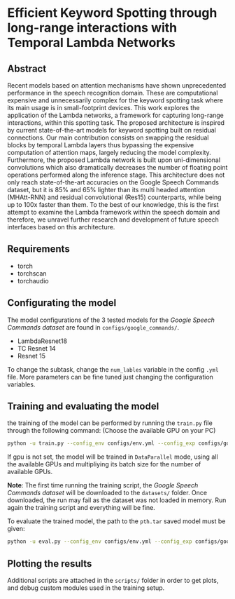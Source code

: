 # Efficient Keyword Spotting through long-range interactions with Temporal Lambda Networks

## Abstract
Recent models based on attention mechanisms have shown unprecedented performance in the speech recognition domain. These are computational expensive and unnecessarily complex for the keyword spotting task where its main usage is in small-footprint devices. This work explores the application of the Lambda networks, a framework for capturing long-range interactions, within this spotting task. The proposed architecture is inspired by current state-of-the-art models for keyword spotting built on residual connections. Our main contribution consists on swapping the residual blocks by temporal Lambda layers thus bypassing the expensive computation of attention maps, largely reducing the model complexity. Furthermore, the proposed Lambda network is built upon uni-dimensional convolutions which also dramatically decreases the number of floating point operations performed along the inference stage. This architecture does not only reach state-of-the-art accuracies on the Google Speech Commands dataset, but it is 85% and 65% lighter than its multi headed attention (MHAtt-RNN) and residual convolutional (Res15) counterparts, while being up to 100x faster than them. To the best of our knowledge, this is the first attempt to examine the Lambda framework within the speech domain and therefore, we unravel further research and development of future speech interfaces based on this architecture.

## Requirements
* torch
* torchscan
* torchaudio

## Configurating the model
The model configurations of the 3 tested models for the *Google Speech Commands dataset* are found in `configs/google_commands/`.
* LambdaResnet18
* TC Resnet 14
* Resnet 15

To change the subtask, change the `num_lables` variable in the config `.yml` file. More parameters can be fine tuned just changing the configuration variables.

## Training and evaluating the model

the training of the model can be performed by running the `train.py` file through the following command: (Choose the available GPU on your PC)

```bash
python -u train.py --config_env configs/env.yml --config_exp configs/google_commands/'desired_config'.yml --gpu X
```

If gpu is not set, the model will be trained in `DataParallel` mode, using all the available GPUs and multipliying its batch size for the number of available GPUs.

**Note**: The first time running the training script, the *Google Speech Commands dataset* will be downloaded to the `datasets/` folder. Once downloaded, the run may fail as the dataset was not loaded in memory. Run again the training script and everything will be fine.

To evaluate the trained model, the path to the `pth.tar` saved model must be given:

```bash
python -u eval.py --config_env configs/env.yml --config_exp configs/google_commands/'desired_config'.yml --gpu X --model output/google_commands/'desired_model'/'model'.pth.tar
```

## Plotting the results
Additional scripts are attached in the `scripts/` folder in order to get plots, and debug custom modules used in the training setup.